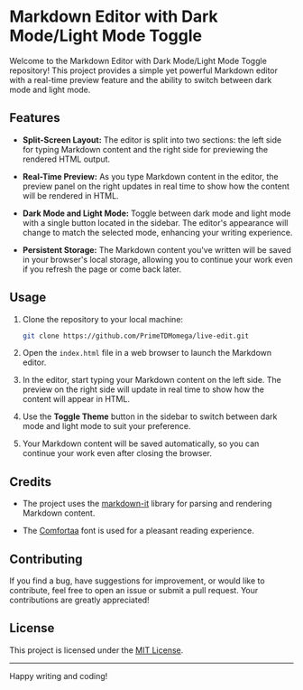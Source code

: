 # Markdown Editor with Dark Mode/Light Mode Toggle

Welcome to the Markdown Editor with Dark Mode/Light Mode Toggle repository! This project provides a simple yet powerful Markdown editor with a real-time preview feature and the ability to switch between dark mode and light mode.

## Features

- **Split-Screen Layout:** The editor is split into two sections: the left side for typing Markdown content and the right side for previewing the rendered HTML output.

- **Real-Time Preview:** As you type Markdown content in the editor, the preview panel on the right updates in real time to show how the content will be rendered in HTML.

- **Dark Mode and Light Mode:** Toggle between dark mode and light mode with a single button located in the sidebar. The editor's appearance will change to match the selected mode, enhancing your writing experience.

- **Persistent Storage:** The Markdown content you've written will be saved in your browser's local storage, allowing you to continue your work even if you refresh the page or come back later.

## Usage

1. Clone the repository to your local machine:
   ```sh
   git clone https://github.com/PrimeTDMomega/live-edit.git
2.  Open the `index.html` file in a web browser to launch the Markdown editor.
    
3.  In the editor, start typing your Markdown content on the left side. The preview on the right side will update in real time to show how the content will appear in HTML.
    
4.  Use the **Toggle Theme** button in the sidebar to switch between dark mode and light mode to suit your preference.
    
5.  Your Markdown content will be saved automatically, so you can continue your work even after closing the browser.
    

## Credits

-   The project uses the [markdown-it](https://github.com/markdown-it/markdown-it) library for parsing and rendering Markdown content.
    
-   The [Comfortaa](https://fonts.google.com/specimen/Comfortaa) font is used for a pleasant reading experience.
    

## Contributing

If you find a bug, have suggestions for improvement, or would like to contribute, feel free to open an issue or submit a pull request. Your contributions are greatly appreciated!

## License

This project is licensed under the [MIT License](https://chat.openai.com/c/LICENSE).

---
Happy writing and coding!

